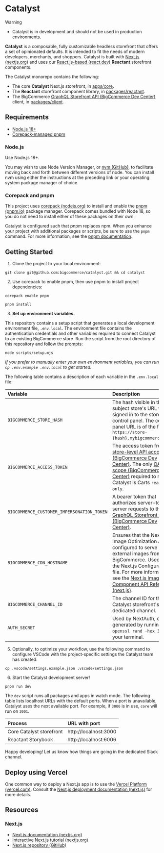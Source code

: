 # Catalyst

> [!WARNING]
> - Catalyst is in development and should not be used in production environments.

**Catalyst** is a composable, fully customizable headless storefront that offers a set of opinionated defaults. It is intended to fit the needs of modern developers, merchants, and shoppers. Catalyst is built with [Next.js (nextjs.org)](https://nextjs.org/) and uses our [React.js-based (react.dev)](https://react.dev/) **Reactant** storefront components.

The Catalyst monorepo contains the following:

* The core **Catalyst** Next.js storefront, in [apps/core](apps/core).
* The **Reactant** storefront component library, in [packages/reactant](packages/reactant).
* The BigCommerce [GraphQL Storefront API (BigCommerce Dev Center)](https://developer.bigcommerce.com/docs/graphql-storefront) client, in [packages/client](packages/client).

## Requirements

* [Node.js 18+](#node.js)
* [Corepack-managed pnpm](#corepack-and-pnpm)

### Node.js

Use Node.js 18+.

You may wish to use Node Version Manager, or [nvm (GitHub)](https://github.com/nvm-sh/nvm#installing-and-updating), to facilitate moving back and forth between different versions of node. You can install nvm using either the instructions at the preceding link or your operating system package manager of choice.

### Corepack and pnpm

This project uses [corepack (nodejs.org)](https://nodejs.org/api/corepack.html) to install and enable the [pnpm (pnpm.io)](https://pnpm.io/) package manager. Corepack comes bundled with Node 18, so you do not need to install either of these packages on their own.

Catalyst is configured such that pnpm replaces npm. When you enhance your project with additional packages or scripts, be sure to use the `pnpm` command. For more information, see the [pnpm documentation](https://pnpm.io/cli/add).

## Getting Started

1. Clone the project to your local environment:

```shell
git clone git@github.com:bigcommerce/catalyst.git && cd catalyst
```

2. Use corepack to enable pnpm, then use pnpm to install project dependencies:

```shell
corepack enable pnpm
```

```shell
pnpm install
```

3. **Set up environment variables.**

This repository contains a setup script that generates a local development environment file, `.env.local`. The environment file contains the authentication credentials and other variables required to connect Catalyst to an existing BigCommerce store. Run the script from the root directory of this repository and follow the prompts:

```shell
node scripts/setup.mjs
```

*If you prefer to manually enter your own environment variables, you can run `cp .env.example .env.local` to get started.*

The following table contains a description of each variable in the `.env.local` file:

| Variable | Description |
|:---------|:------------|
| `BIGCOMMERCE_STORE_HASH` | The hash visible in the subject store's URL when signed in to the store control panel. The control panel URL is of the form `https://store-{hash}.mybigcommerce.com`. |
| `BIGCOMMERCE_ACCESS_TOKEN` | The access token from a [store-level API account (BigCommerce Dev Center)](https://developer.bigcommerce.com/api-docs/getting-started/api-accounts#store-level-api-accounts). The only [OAuth scope (BigCommerce Dev Center)](https://developer.bigcommerce.com/api-docs/getting-started/api-accounts#oauth-scopes) required to run Catalyst is Carts `read-only`. |
| `BIGCOMMERCE_CUSTOMER_IMPERSONATION_TOKEN` | A bearer token that authorizes server-to-server requests to the [GraphQL Storefront API (BigCommerce Dev Center)](https://developer.bigcommerce.com/docs/storefront/graphql). |
| `BIGCOMMERCE_CDN_HOSTNAME` | Ensures that the Next.js Image Optimization API is configured to serve external images from BigCommerce. Used in the Next.js Configuration file. For more information, see the [Next.js Image Component API Reference (next.js)](https://nextjs.org/docs/app/api-reference/components/image#remotepatterns). |
| `BIGCOMMERCE_CHANNEL_ID` | The channel ID for the Catalyst storefront's dedicated channel. |
| `AUTH_SECRET` | Used by NextAuth, can be generated by running `openssl rand -hex 32` in your terminal.  |

5. Optionally, to optimize your workflow, use the following command to configure VSCode with the project-specific settings the Catalyst team has created:

```shell
cp .vscode/settings.example.json .vscode/settings.json
```

6. Start the Catalyst development server!

```shell
pnpm run dev
```

The `dev` script runs all packages and apps in watch mode. The following table lists localhost URLs with the default ports. When a port is unavailable, Catalyst uses the next available port. For example, if `3000` is in use, `core` will run on `3001`.

| Process | URL with port |
|:--------|:--------------|
| Core Catalyst storefront | http://localhost:3000 |
| Reactant Storybook | http://localhost:6006 |

Happy developing! Let us know how things are going in the dedicated Slack channel.

## Deploy using Vercel

One common way to deploy a Next.js app is to use the [Vercel Platform (vercel.com)](https://vercel.com/new?utm_medium=default-template&filter=next.js&utm_source=create-next-app&utm_campaign=create-next-app-readme). Consult the [Next.js deployment documentation (next.js)](https://nextjs.org/docs/app/building-your-application/deploying) for more details.

## Resources

### Next.js

- [Next.js documentation (nextjs.org)](https://nextjs.org/docs)
- [Interactive Next.js tutorial (nextjs.org)](https://nextjs.org/learn)
- [Next.js repository (GitHub)](https://github.com/vercel/next.js/)
